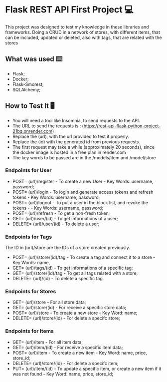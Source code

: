 # Flask REST API First Project 💻

This project was designed to test my knowledge in these libraries and frameworks.</a>
Doing a CRUD in a network of stores, with different items, that can be included, updated or deleted, also with tags, that are related with the stores </a>

## What was used ⌨️

* Flask;
* Docker; 
* Flask-Smorest; 
* SQLAlchemy; 

## How to Test It 🖥️

- You will need a tool like Insomnia, to send requests to the API.
- The URL to send the requests is : (https://rest-api-flask-python-project-21bq.onrender.com)
- Replace the (url), with the url provided to test it properly.
- Replace the (id) with the generated id from previous requests.
- The first request may take a while (approximately 20 seconds), since the docker image is hosted in a free plan in render.com
- The key words to be passed are in the /models/item and /model/store

 ### Endpoints for User

 * POST= (url)/register - To create a new User - Key Words: username, password;
 * POST= (url)/login - To login and generate access tokens and refresh tokens - Key Words: username, password;
 * POST= (url)/logout - To put a user in the block list, and revoke the tokens - - Key Words: username, password;
 * POST= (url)/refresh - To get a non-fresh token;
 * GET= (url)/user/(id) - To get informations of a user;
 * DELETE= (url)/user/(id) - To delete a user;

### Endpoints for Tags
The ID in (url)/store are the IDs of a store created previously.

 * POST= (url)/store/(id)/tag - To create a tag and connect it to a store - Key Words: name,
 * GET= (url)/tags/(id) - To get informations of a specific tag;
 * GET= (url)/store/(id)/tag - To get all tags related with a store;
 * DELETE= (url)/(id) - To delete a specific tag.


 ### Endpoints for Stores

 * GET= (url)/store - For all store data;
 * GET= (url)/store/(id) - For receive a specific store data;
 * POST= (url)/store - To create a new store - Key Word: name;
 * DELETE= (url)/store/(id) - For delete a specifc store;

 ### Endpoints for Items

 * GET= (url)/item - For all item data;
 * GET= (url)/item/(id) - For receive a specific item data;
 * POST= (url)/item - To create a new item - Key Word: name, price, store_id;
 * DELETE= (url)/store/(id) - For delete a specifc item;
 * PUT= (url)/item/(id) - To update a specific item, or create a new item if it was not found - Key Word: name, price, store_id;
